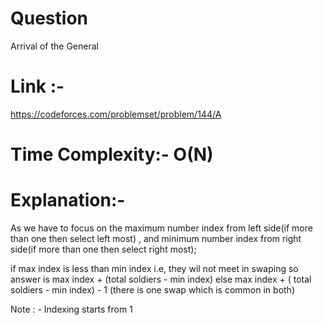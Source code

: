 # Question 
 Arrival of the General

# Link :-
  https://codeforces.com/problemset/problem/144/A

# Time Complexity:- O(N)

# Explanation:- 

As we have to focus on the maximum number index from left side(if more than one then select left most) ,
and minimum number index from right side(if more than one then select right most);

if max index is less than min index i.e, they wil not meet in swaping
so answer is max index + (total soldiers - min index)
else
 max index + ( total soldiers - min index) - 1 (there is one swap which is common in both)


Note : - Indexing starts from 1 